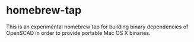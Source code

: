 homebrew-tap
============

This is an experimental homebrew tap for building binary dependencies of OpenSCAD in order to provide portable Mac OS X binaries.
